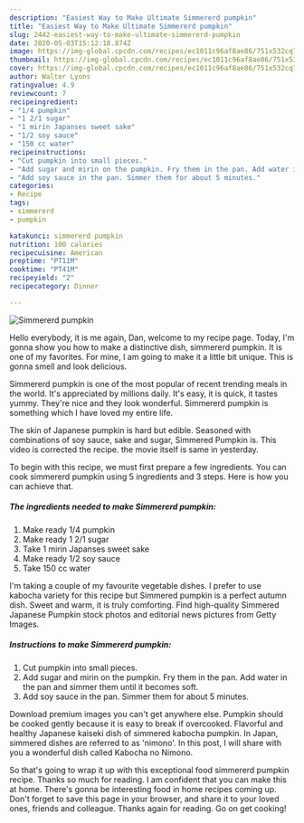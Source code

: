 ```yaml
---
description: "Easiest Way to Make Ultimate Simmererd pumpkin"
title: "Easiest Way to Make Ultimate Simmererd pumpkin"
slug: 2442-easiest-way-to-make-ultimate-simmererd-pumpkin
date: 2020-05-03T15:12:18.874Z
image: https://img-global.cpcdn.com/recipes/ec1011c96af8ae86/751x532cq70/simmererd-pumpkin-recipe-main-photo.jpg
thumbnail: https://img-global.cpcdn.com/recipes/ec1011c96af8ae86/751x532cq70/simmererd-pumpkin-recipe-main-photo.jpg
cover: https://img-global.cpcdn.com/recipes/ec1011c96af8ae86/751x532cq70/simmererd-pumpkin-recipe-main-photo.jpg
author: Walter Lyons
ratingvalue: 4.9
reviewcount: 7
recipeingredient:
- "1/4 pumpkin"
- "1 2/1 sugar"
- "1 mirin Japanses sweet sake"
- "1/2 soy sauce"
- "150 cc water"
recipeinstructions:
- "Cut pumpkin into small pieces."
- "Add sugar and mirin on the pumpkin. Fry them in the pan. Add water in the pan and simmer them until it becomes soft."
- "Add soy sauce in the pan. Simmer them for about 5 minutes."
categories:
- Recipe
tags:
- simmererd
- pumpkin

katakunci: simmererd pumpkin 
nutrition: 100 calories
recipecuisine: American
preptime: "PT11M"
cooktime: "PT41M"
recipeyield: "2"
recipecategory: Dinner

---
```



![Simmererd pumpkin](https://img-global.cpcdn.com/recipes/ec1011c96af8ae86/751x532cq70/simmererd-pumpkin-recipe-main-photo.jpg)

Hello everybody, it is me again, Dan, welcome to my recipe page. Today, I'm gonna show you how to make a distinctive dish, simmererd pumpkin. It is one of my favorites. For mine, I am going to make it a little bit unique. This is gonna smell and look delicious.

Simmererd pumpkin is one of the most popular of recent trending meals in the world. It's appreciated by millions daily. It's easy, it is quick, it tastes yummy. They're nice and they look wonderful. Simmererd pumpkin is something which I have loved my entire life.

The skin of Japanese pumpkin is hard but edible. Seasoned with combinations of soy sauce, sake and sugar, Simmered Pumpkin is. This video is corrected the recipe. the movie itself is same in yesterday.


To begin with this recipe, we must first prepare a few ingredients. You can cook simmererd pumpkin using 5 ingredients and 3 steps. Here is how you can achieve that.

<!--inarticleads1-->

##### The ingredients needed to make Simmererd pumpkin:

1. Make ready 1/4 pumpkin
1. Make ready 1 2/1 sugar
1. Take 1 mirin Japanses sweet sake
1. Make ready 1/2 soy sauce
1. Take 150 cc water


I&#39;m taking a couple of my favourite vegetable dishes. I prefer to use kabocha variety for this recipe but Simmered pumpkin is a perfect autumn dish. Sweet and warm, it is truly comforting. Find high-quality Simmered Japanese Pumpkin stock photos and editorial news pictures from Getty Images. 

<!--inarticleads2-->

##### Instructions to make Simmererd pumpkin:

1. Cut pumpkin into small pieces.
1. Add sugar and mirin on the pumpkin. Fry them in the pan. Add water in the pan and simmer them until it becomes soft.
1. Add soy sauce in the pan. Simmer them for about 5 minutes.


Download premium images you can&#39;t get anywhere else. Pumpkin should be cooked gently because it is easy to break if overcooked. Flavorful and healthy Japanese kaiseki dish of simmered kabocha pumpkin. In Japan, simmered dishes are referred to as &#39;nimono&#39;. In this post, I will share with you a wonderful dish called Kabocha no Nimono. 

So that's going to wrap it up with this exceptional food simmererd pumpkin recipe. Thanks so much for reading. I am confident that you can make this at home. There's gonna be interesting food in home recipes coming up. Don't forget to save this page in your browser, and share it to your loved ones, friends and colleague. Thanks again for reading. Go on get cooking!
